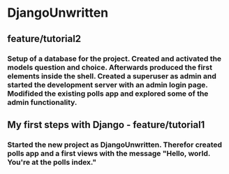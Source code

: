 # DjangoUnwritten

## feature/tutorial2

### Setup of a database for the project. Created and activated the models question and choice. Afterwards produced the first elements inside the shell. Created a superuser as admin and started the development server with an admin login page. Modifided the existing polls app and explored some of the admin functionality.

## My first steps with Django - feature/tutorial1

### Started the new project as DjangoUnwritten. Therefor created polls app and a first views with the message "Hello, world. You're at the polls index."
